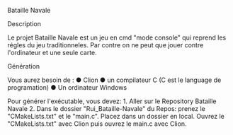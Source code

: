Bataille Navale


Description

Le projet Bataille Navale est un jeu en cmd "mode console" qui reprend les régles du jeu traditionneles. Par contre on ne peut que jouer contre l'ordinateur et une seule carte.


Génération

Vous aurez besoin de :
● Clion
● un compilateur C (C est le language de programation)
● Un ordinateur Windows

Pour générer l'exécutable, vous devez:
     1. Aller sur le Repository Bataille Navale 
     2. Dans le dossier "Rui_Bataille-Navale" du Repos: prenez le "CMakeLists.txt" et  le "main.c". Placez dans un dossier en local. Ouvrez le "CMakeLists.txt" avec Clion puis ouvrez le main.c avec Clion.

